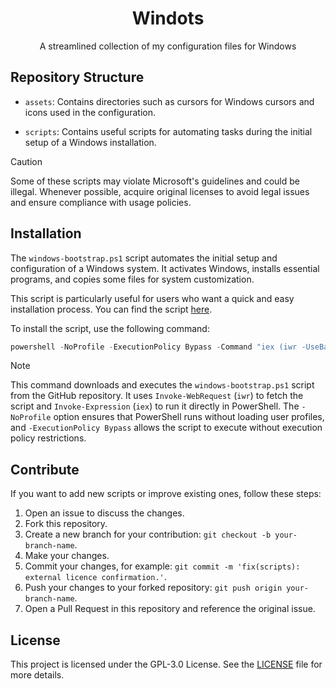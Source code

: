 <h1 align="center">Windots</h1>

<p align="center">A streamlined collection of my configuration files for Windows</p>

<!-- ![Desktop Screenshot](/assets/main-rice.webp) -->

## Repository Structure

- `assets`: Contains directories such as cursors for Windows cursors and icons used in the configuration.

- `scripts`: Contains useful scripts for automating tasks during the initial setup of a Windows installation.

> [!CAUTION]
> Some of these scripts may violate Microsoft's guidelines and could be illegal. Whenever possible, acquire original licenses to avoid legal issues and ensure compliance with usage policies.

## Installation

The `windows-bootstrap.ps1` script automates the initial setup and configuration of a Windows system. It activates Windows, installs essential programs, and copies some files for system customization.

This script is particularly useful for users who want a quick and easy installation process. You can find the script [here](scripts/windows-bootstrap.ps1).

To install the script, use the following command:

```powershell
powershell -NoProfile -ExecutionPolicy Bypass -Command "iex (iwr -UseBasicParsing 'https://raw.githubusercontent.com/druxorey/windots/refs/heads/main/scripts/windows-bootstrap.ps1')"
```

> [!NOTE]
> This command downloads and executes the `windows-bootstrap.ps1` script from the GitHub repository. It uses `Invoke-WebRequest` (`iwr`) to fetch the script and `Invoke-Expression` (`iex`) to run it directly in PowerShell. The `-NoProfile` option ensures that PowerShell runs without loading user profiles, and `-ExecutionPolicy Bypass` allows the script to execute without execution policy restrictions.

## Contribute

If you want to add new scripts or improve existing ones, follow these steps:

1. Open an issue to discuss the changes.
2. Fork this repository.
3. Create a new branch for your contribution: `git checkout -b your-branch-name`.
4. Make your changes.
5. Commit your changes, for example: `git commit -m 'fix(scripts): external licence confirmation.'`.
6. Push your changes to your forked repository: `git push origin your-branch-name`.
7. Open a Pull Request in this repository and reference the original issue.

## License

This project is licensed under the GPL-3.0 License. See the [LICENSE](LICENSE) file for more details.
